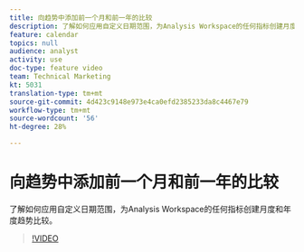 ```yaml
---
title: 向趋势中添加前一个月和前一年的比较
description: 了解如何应用自定义日期范围，为Analysis Workspace的任何指标创建月度和年度趋势比较。
feature: calendar
topics: null
audience: analyst
activity: use
doc-type: feature video
team: Technical Marketing
kt: 5031
translation-type: tm+mt
source-git-commit: 4d423c9148e973e4ca0efd2385233da8c4467e79
workflow-type: tm+mt
source-wordcount: '56'
ht-degree: 28%

---
```



# 向趋势中添加前一个月和前一年的比较

了解如何应用自定义日期范围，为Analysis Workspace的任何指标创建月度和年度趋势比较。

>[!VIDEO](https://video.tv.adobe.com/v/33772/?quality=12)
